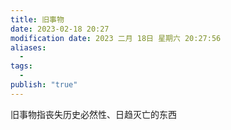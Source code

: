 ```yaml
---
title: 旧事物
date: 2023-02-18 20:27
modification date: 2023 二月 18日 星期六 20:27:56
aliases:
  - 
tags:
  - 
publish: "true"
---
```


旧事物指丧失历史必然性、日趋灭亡的东西